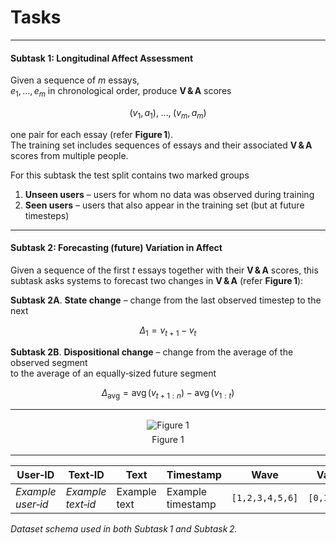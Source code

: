 # Tasks
---
#### **Subtask 1: Longitudinal Affect Assessment**

Given a sequence of *m* essays,  
$e_{1},\,\ldots,\,e_{m}$ in chronological order, produce **V & A** scores  

$$
(v_{1},a_{1}),\; \ldots ,\; (v_{m},a_{m})
$$

one pair for each essay (refer **Figure 1**).  
The training set includes sequences of essays and their associated **V & A** scores from multiple people.  

For this subtask the test split contains two marked groups  

1. **Unseen users** – users for whom no data was observed during training  
2. **Seen users** – users that also appear in the training set (but at future timesteps)  

---

#### **Subtask 2: Forecasting (future) Variation in Affect**

Given a sequence of the first *t* essays together with their **V & A** scores, this subtask asks systems to forecast two changes in **V & A** (refer **Figure 1**):

**Subtask 2A**. **State change** – change from the last observed timestep to the next  

   $$
   \Delta_{1}=v_{t+1}-v_{t}
   $$

**Subtask 2B**. **Dispositional change** – change from the average of the observed segment  
   to the average of an equally‑sized future segment  

   $$
   \Delta_{\text{avg}} = \operatorname{avg}\bigl(v_{t+1:n}\bigr)\;
                        -\; \operatorname{avg}\bigl(v_{1:t}\bigr)
   $$

---

<div style="text-align:center;margin:16px 0;">
  <img src="https://i.imgur.com/KXHgQ9t.png"
       alt="Figure 1"
       style="max-width:100%;height:auto;">
  <div style="font-size:14px;margin-top:6px;">Figure&nbsp;1</div>
</div>

---
| **User‑ID**      | **Text‑ID**      | **Text**        | **Timestamp**       | **Wave**        | **Valence**     | **Arousal** |
|------------------|------------------|-----------------|---------------------|-----------------|-----------------|-------------|
| *Example user‑id* | *Example text‑id* | Example text | Example timestamp | `[1,2,3,4,5,6]` | `[0,1,2,3,4]` | `[0,1,2]` |

*Dataset schema used in both Subtask 1 and Subtask 2.*